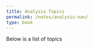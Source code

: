 ```yaml
---
title: Analysis Topics
permalink: /notes/analysis-nav/ 
type: book
---
```


Below is a list of topics

